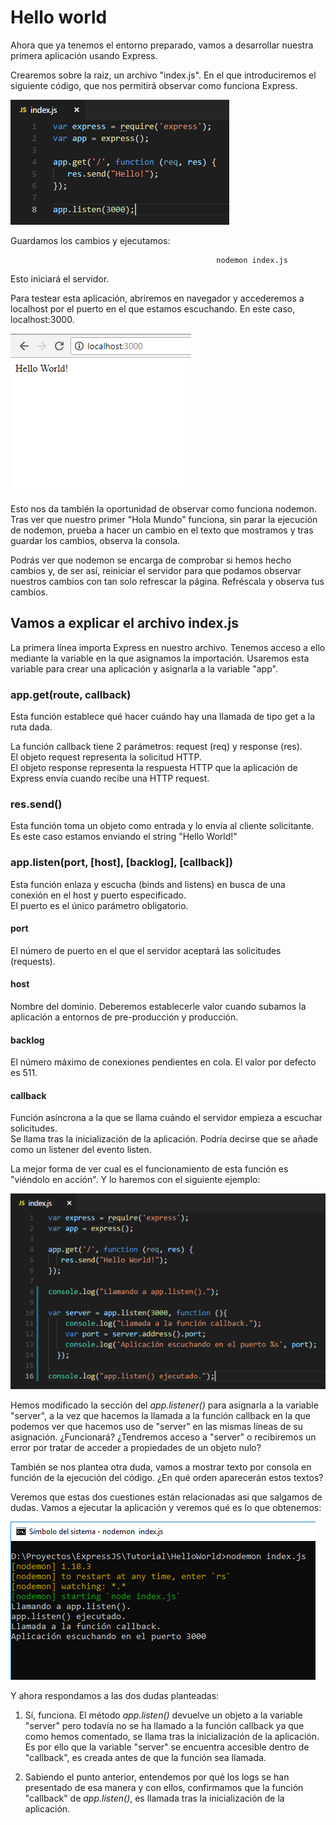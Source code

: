 # Hello world

Ahora que ya tenemos el entorno preparado, vamos a desarrollar nuestra primera aplicación usando Express.

Crearemos sobre la raiz, un archivo "index.js". En el que introduciremos el siguiente código, que nos permitirá observar como funciona Express.

![Primer index con express](https://github.com/feroviedofernandez/ExpressJS/blob/develop/Tutorial/Resources/Images/primer_index_express.PNG)

Guardamos los cambios y ejecutamos:

                                                  nodemon index.js
                                                    
Esto iniciará el servidor.

Para testear esta aplicación, abriremos en navegador y accederemos a localhost por el puerto en el que estamos escuchando. En este caso, localhost:3000.

![Hello World test](https://github.com/feroviedofernandez/ExpressJS/blob/develop/Tutorial/Resources/Images/helloworld_test.PNG)

Esto nos da también la oportunidad de observar como funciona nodemon. Tras ver que nuestro primer "Hola Mundo" funciona, sin parar la ejecución de nodemon, prueba a hacer un cambio en el texto que mostramos y tras guardar los cambios, observa la consola.

Podrás ver que nodemon se encarga de comprobar si hemos hecho cambios y, de ser así, reiniciar el servidor para que podamos observar nuestros cambios con tan solo refrescar la página. Refréscala y observa tus cambios.

## Vamos a explicar el archivo index.js

La primera línea importa Express en nuestro archivo. Tenemos acceso a ello mediante la variable en la que asignamos la importación. Usaremos esta variable para crear una aplicación y asignarla a la variable "app".

### app.get(route, callback)

Esta función establece qué hacer cuándo hay una llamada de tipo get a la ruta dada.

La función callback tiene 2 parámetros: request (req) y response (res).<br />
El objeto request representa la solicitud HTTP.<br />
El objeto response representa la respuesta HTTP que la aplicación de Express envía cuando recibe una HTTP request.

### res.send()

Esta función toma un objeto como entrada y lo envía al cliente solicitante. Es este caso estamos enviando el string "Hello World!"

### app.listen(port, [host], [backlog], [callback])

Esta función enlaza y escucha (binds and listens) en busca de una conexión en el host y puerto especificado.<br />
El puerto es el único parámetro obligatorio.

#### port

El número de puerto en el que el servidor aceptará las solicitudes (requests).

#### host

Nombre del dominio. Deberemos establecerle valor cuando subamos la aplicación a entornos de pre-producción y producción.

#### backlog

El número máximo de conexiones pendientes en cola. El valor por defecto es 511.

#### callback

Función asíncrona a la que se llama cuándo el servidor empieza a escuchar solicitudes.<br />
Se llama tras la inicialización de la aplicación. Podría decirse que se añade como un listener del evento listen.<br />

La mejor forma de ver cual es el funcionamiento de esta función es "viéndolo en acción". Y lo haremos con el siguiente ejemplo:

![Callback app.listen](https://github.com/feroviedofernandez/ExpressJS/blob/develop/Tutorial/Resources/Images/callback_appListen.PNG)

Hemos modificado la sección del *app.listener()* para asignarla a la variable "server", a la vez que hacemos la llamada a la función callback en la que podemos ver que hacemos uso de "server" en las mismas líneas de su asignación. ¿Funcionará? ¿Tendremos acceso a "server" o recibiremos un error por tratar de acceder a propiedades de un objeto nulo?

También se nos plantea otra duda, vamos a mostrar texto por consola en función de la ejecución del código. ¿En qué orden aparecerán estos textos?

Veremos que estas dos cuestiones están relacionadas asi que salgamos de dudas. Vamos a ejecutar la aplicación y veremos qué es lo que obtenemos:

![Ejecución callback app.listen](https://github.com/feroviedofernandez/ExpressJS/blob/develop/Tutorial/Resources/Images/ejecucion_callback_appListen.PNG)

Y ahora respondamos a las dos dudas planteadas:<br />
1. Sí, funciona. El método *app.listen()* devuelve un objeto a la variable "server" pero todavía no se ha llamado a la función callback ya que como hemos comentado, se llama tras la inicialización de la aplicación. Es por ello que la variable "server" se encuentra accesible dentro de "callback", es creada antes de que la función sea llamada.

2. Sabiendo el punto anterior, entendemos por qué los logs se han presentado de esa manera y con ellos, confirmamos que la función "callback" de *app.listen()*, es llamada tras la inicialización de la aplicación.
